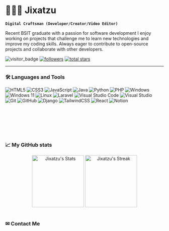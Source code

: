 # 👨🏾‍💻 Jixatzu

**`Digital Craftsman (Developer/Creator/Video Editor)`**

Recent BSIT graduate with a passion for software development I enjoy working on projects that challenge me to learn new technologies and improve my coding skills. Always eager to contribute to open-source projects and collaborate with other developers.

<!-- PROFILE BUTTONS -->
   <p align="left">
     <img src="https://komarev.com/ghpvc/?username=Jixatzu&style=for-the-badge&color=red" alt="visitor_badge">
      <a href="https://github.com/Jixatzu?tab=followers">
         <img alt="followers" title="Follow me on Github" src="https://custom-icon-badges.demolab.com/github/followers/Jixatzu?color=236ad3&labelColor=1155ba&style=for-the-badge&logo=person-add&label=Follow&logoColor=white"/></a>
      <a href="https://github.com/Jixatzu?tab=repositories&sort=stargazers">
         <img alt="total stars" title="Total stars on GitHub" src="https://custom-icon-badges.demolab.com/github/stars/Jixatzu?color=55960c&style=for-the-badge&labelColor=488207&logo=star"/></a>
   </p>

---

### 🛠️ Languages and Tools

<!-- TOOLS AND LANGUAGES LOGOS -->
![HTML5](https://img.shields.io/badge/html5-%23E34F26.svg?style=for-the-badge&logo=html5&logoColor=white) ![CSS3](https://img.shields.io/badge/css3-%231572B6.svg?style=for-the-badge&logo=css3&logoColor=white) ![JavaScript](https://img.shields.io/badge/javascript-%23323330.svg?style=for-the-badge&logo=javascript&logoColor=%23F7DF1E) ![Java](https://img.shields.io/badge/java-%23ED8B00.svg?style=for-the-badge&logo=openjdk&logoColor=white) ![Python](https://img.shields.io/badge/python-3670A0?style=for-the-badge&logo=python&logoColor=ffdd54) ![PHP](https://img.shields.io/badge/php-%23777BB4.svg?style=for-the-badge&logo=php&logoColor=white) ![Windows](https://img.shields.io/badge/Windows-0078D6?style=for-the-badge&logo=windows&logoColor=white) ![Windows 11](https://img.shields.io/badge/Windows%2011-%230079d5.svg?style=for-the-badge&logo=Windows%2011&logoColor=white) ![Linux](https://img.shields.io/badge/Linux-FCC624?style=for-the-badge&logo=linux&logoColor=black) ![Laravel](https://img.shields.io/badge/laravel-%23FF2D20.svg?style=for-the-badge&logo=laravel&logoColor=white) ![Visual Studio Code](https://img.shields.io/badge/Visual%20Studio%20Code-0078d7.svg?style=for-the-badge&logo=visual-studio-code&logoColor=white) ![Visual Studio](https://img.shields.io/badge/Visual%20Studio-5C2D91.svg?style=for-the-badge&logo=visual-studio&logoColor=white) ![Git](https://img.shields.io/badge/git-%23F05033.svg?style=for-the-badge&logo=git&logoColor=white) ![GitHub](https://img.shields.io/badge/github-%23121011.svg?style=for-the-badge&logo=github&logoColor=white) ![Django](https://img.shields.io/badge/django-%23092E20.svg?style=for-the-badge&logo=django&logoColor=white) ![TailwindCSS](https://img.shields.io/badge/tailwindcss-%2338B2AC.svg?style=for-the-badge&logo=tailwind-css&logoColor=white) 	![React](https://img.shields.io/badge/react-%2320232a.svg?style=for-the-badge&logo=react&logoColor=%2361DAFB) ![Notion](https://img.shields.io/badge/Notion-%23000000.svg?style=for-the-badge&logo=notion&logoColor=white)

<br />
<br />
<br />
<br />

#

### 📈 My GitHub stats 

<!-- GITHUB STATS APIS -->
<div class="badges-githubstats">
  <p align="center">
    <img src="https://github-readme-stats.vercel.app/api?username=Jixatzu&theme=tokyonight&show_icons=true&hide_border=true&count_private=true" alt="Jixatzu's Stats" height="165">
    <img src="https://github-readme-streak-stats.herokuapp.com/?user=Jixatzu&theme=tokyonight&hide_border=true" alt="Jixatzu's Streak" height="165">
  </p>
</div>

#

### ✉︎ Contact Me

<!-- CONTACT APIS -->
<a href="https://www.linkedin.com/in/jermaine-jude-cabigon-322355323/">
   <img alt="" title="" src="https://custom-icon-badges.demolab.com/badge/Jermaine Jude Cabigon-white?style=for-the-badge&logo=linkedin&logoColor=%230274b3&label=LinkedIn&labelColor=%23ffffff&color=%230274b3"></a><br />
<a href="https://mail.google.com/mail/?view=cm&fs=1&to=jjcabigon09@gmail.com">
   <img alt="" title="" src="https://custom-icon-badges.demolab.com/badge/jjcabigon09%40gmail.com-white?style=for-the-badge&logo=mail&logoColor=%23d54b3e&label=Gmail&labelColor=%23ffffff&color=%23d54b3e"></a><br />
